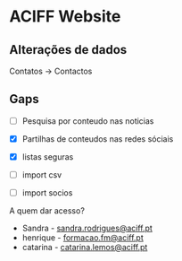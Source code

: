 # ACIFF Website

## Alterações de dados

Contatos -> Contactos

## Gaps

* [ ] Pesquisa por conteudo nas noticias
* [x] Partilhas de conteudos nas redes sóciais
* [x] listas seguras
* [ ] import csv
* [ ] import socios


A quem dar acesso?
* Sandra - sandra.rodrigues@aciff.pt
* henrique - formacao.fm@aciff.pt
* catarina - catarina.lemos@aciff.pt

